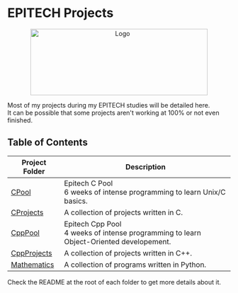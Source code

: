 # EPITECH Projects
<p align="center">
    <img src="https://upload.wikimedia.org/wikipedia/commons/2/2d/Epitech.png" alt="Logo" width="400" height="150"/>
</p>
<p> Most of my projects during my EPITECH studies will be detailed here. <br>
It can be possible that some projects aren't working at 100% or not even finished.</p>

## Table of Contents 

| Project Folder                          | Description |
| --------------------------------  |-------------- |
| [CPool](./C_Pool)              | Epitech C Pool <br >6 weeks of intense programming to learn Unix/C basics.|
| [CProjects](./C_Projects)          | A collection of projects written in C. |
| [CppPool](./CPP_Pool) | Epitech Cpp Pool <br> 4 weeks of intense programming to learn Object-Oriented developement. |
| [CppProjects](./CPP_Projects) | A collection of projects written in C++.|
| [Mathematics](./Mathematics) | A collection of programs written in Python. |

Check the README at the root of each folder to get more details about it.
